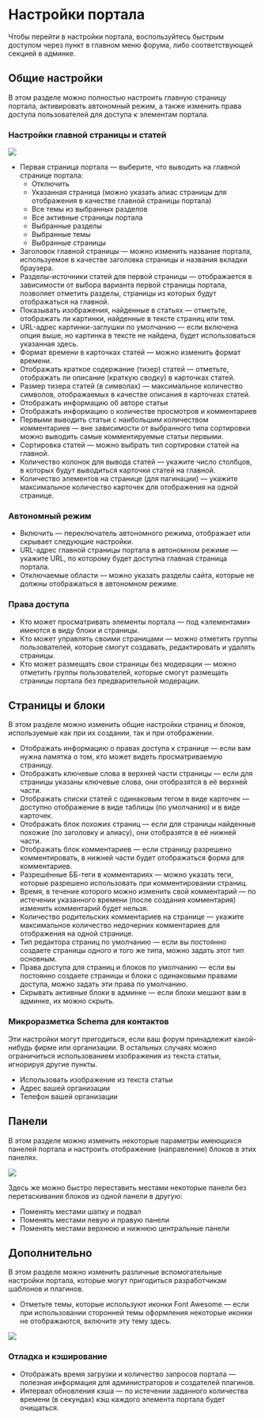 # Настройки портала
Чтобы перейти в настройки портала, воспользуйтесь быстрым доступом через пункт в главном меню форума, либо соответствующей секцией в админке.

## Общие настройки
В этом разделе можно полностью настроить главную страницу портала, активировать автономный режим, а также изменить права доступа пользователей для доступа к элементам портала.

### Настройки главной страницы и статей

![](basic.png)

* Первая страница портала — выберите, что выводить на главной странице портала:
    * Отключить
    * Указанная страница (можно указать алиас страницы для отображения в качестве главной страницы портала)
    * Все темы из выбранных разделов
    * Все активные страницы портала
    * Выбранные разделы
    * Выбранные темы
    * Выбранные страницы
* Заголовок главной страницы — можно изменить название портала, используемое в качестве заголовка страницы и названия вкладки браузера.
* Разделы-источники статей для первой страницы — отображается в зависимости от выбора варианта первой страницы портала, позволяет отметить разделы, страницы из которых будут отображаться на главной.
* Показывать изображения, найденные в статьях — отметьте, отображать ли картинки, найденные в тексте страниц или тем.
* URL-адрес картинки-заглушки по умолчанию — если включена опция выше, но картинка в тексте не найдена, будет использоваться указанная здесь.
* Формат времени в карточках статей — можно изменить формат времени.
* Отображать краткое содержание (тизер) статей — отметьте, отображать ли описание (краткую сводку) в карточках статей.
* Размер тизера статей (в символах) — максимальное количество символов, отображаемых в качестве описания в карточках статей.
* Отображать информацию об авторе статьи
* Отображать информацию о количестве просмотров и комментариев
* Первыми выводить статьи с наибольшим количеством комментариев — вне зависимости от выбранного типа сортировки можно выводить самые комментируемые статьи первыми.
* Сортировка статей — можно выбрать тип сортировки статей на главной.
* Количество колонок для вывода статей — укажите число столбцов, в которых будут выводиться карточки статей на главной.
* Количество элементов на странице (для пагинации) — укажите максимальное количество карточек для отображения на одной странице.

### Автономный режим

* Включить — переключатель автономного режима, отображает или скрывает следующие настройки.
* URL-адрес главной страницы портала в автономном режиме — укажите URL, по которому будет доступна главная страница портала.
* Отключаемые области — можно указать разделы сайта, которые не должны отображаться в автономном режиме.

### Права доступа

* Кто может просматривать элементы портала — под «элементами» имеются в виду блоки и страницы.
* Кто может управлять своими страницами — можно отметить группы пользователей, которые смогут создавать, редактировать и удалять страницы.
* Кто может размещать свои страницы без модерации — можно отметить группы пользователей, которые смогут размещать страницы портала без предварительной модерации.

## Страницы и блоки
В этом разделе можно изменить общие настройки страниц и блоков, используемые как при их создании, так и при отображении.

* Отображать информацию о правах доступа к странице — если вам нужна памятка о том, кто может видеть просматриваемую страницу.
* Отображать ключевые слова в верхней части страницы — если для страницы указаны ключевые слова, они отобразятся в её верхней части.
* Отображать списки статей с одинаковым тегом в виде карточек — доступно отображение в виде таблицы (по умолчанию) и в виде карточек.
* Отображать блок похожих страниц — если для страницы найденные похожие (по заголовку и алиасу), они отобразятся в её нижней части.
* Отображать блок комментариев — если страницу разрешено комментировать, в нижней части будет отображаться форма для комментариев.
* Разрешённые ББ-теги в комментариях — можно указать теги, которые разрешено использовать при комментировании страниц.
* Время, в течение которого можно изменить свой комментарий — по истечении указанного времени (после создания комментария) изменить комментарий будет нельзя.
* Количество родительских комментариев на странице — укажите максимальное количество недочерних комментариев для отображения на одной странице.
* Тип редактора страниц по умолчанию — если вы постоянно создаете страницы одного и того же типа, можно задать этот тип основным.
* Права доступа для страниц и блоков по умолчанию — если вы постоянно создаете страницы и блоки с одинаковыми правами доступа, можно задать эти права по умолчанию.
* Скрывать активные блоки в админке — если блоки мешают вам в админке, их можно скрыть.

### Микроразметка Schema для контактов
Эти настройки могут пригодиться, если ваш форум принадлежит какой-нибудь фирме или организации. В остальных случаях можно ограничиться использованием изображения из текста статьи, игнорируя другие пункты.

* Использовать изображение из текста статьи
* Адрес вашей организации
* Телефон вашей организации

## Панели
В этом разделе можно изменить некоторые параметры имеющихся панелей портала и настроить отображение (направление) блоков в этих панелях.

![](panels.png)

Здесь же можно быстро переставить местами некоторые панели без перетаскивания блоков из одной панели в другую:
* Поменять местами шапку и подвал
* Поменять местами левую и правую панели
* Поменять местами верхнюю и нижнюю центральные панели

## Дополнительно
В этом разделе можно изменить различные вспомогательные настройки портала, которые могут пригодиться разработчикам шаблонов и плагинов.

* Отметьте темы, которые используют иконки Font Awesome — если при использовании сторонней темы оформления некоторые иконки не отображаются, включите эту тему здесь.

![](misc.png)

### Отладка и кэширование

* Отображать время загрузки и количество запросов портала — полезная информация для администраторов и создателей плагинов.
* Интервал обновления кэша — по истечении заданного количества времени (в секундах) кэш каждого элемента портала будет очищаться.